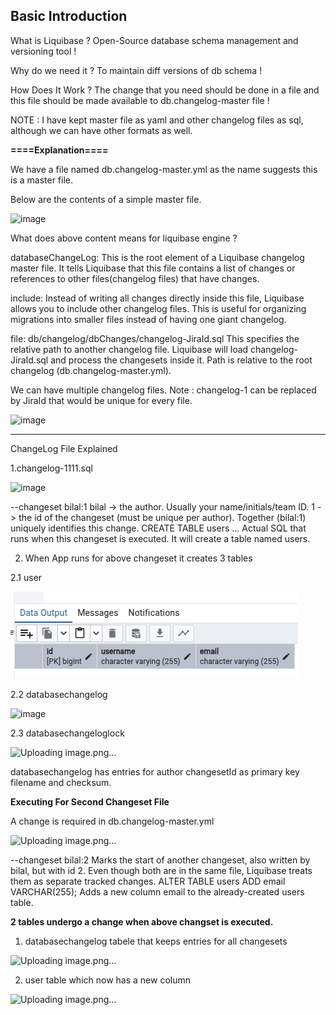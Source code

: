 **Basic Introduction**
------------------

What is Liquibase ?
Open-Source database schema management and versioning tool !

Why do we need it ?
To maintain diff versions of db schema !

How Does It Work ?
The change that you need should be done in a file and this file should be made available to db.changelog-master file !


NOTE : I have kept master file as yaml and other changelog files as sql, although we can have other formats as well.

**====Explanation====**

We have a file named db.changelog-master.yml as the name suggests this is a master file.

Below are the contents of a simple master file.

<img width="706" height="95" alt="image" src="https://github.com/user-attachments/assets/822d9814-6545-40b9-a38e-5117d0bebdfa" />

What does above content means for liquibase engine ?

databaseChangeLog:
This is the root element of a Liquibase changelog master file.
It tells Liquibase that this file contains a list of changes or references to other files(changelog files) that have changes.

include:
Instead of writing all changes directly inside this file, Liquibase allows you to include other changelog files.
This is useful for organizing migrations into smaller files instead of having one giant changelog. 

file: db/changelog/dbChanges/changelog-JiraId.sql
This specifies the relative path to another changelog file.
Liquibase will load changelog-JiraId.sql and process the changesets inside it.
Path is relative to the root changelog (db.changelog-master.yml).

We can have multiple changelog files.
Note : changelog-1 can be replaced by JiraId that would be unique for every file.

<img width="403" height="172" alt="image" src="https://github.com/user-attachments/assets/b84b5ebb-1346-4494-bdcc-809cb8c9f2c8" />


-------------------------
ChangeLog File Explained

1.changelog-1111.sql

<img width="714" height="230" alt="image" src="https://github.com/user-attachments/assets/8cd12910-54ee-46af-880a-bca4f0a3ce16" />


--changeset bilal:1
bilal -> the author. Usually your name/initials/team ID.
1 -> the id of the changeset (must be unique per author).
Together (bilal:1) uniquely identifies this change.
CREATE TABLE users ...
Actual SQL that runs when this changeset is executed.
It will create a table named users.


2. When App runs for above changeset it creates 3 tables


2.1 user

![img_1.png](img_1.png)


2.2 databasechangelog

<img width="1616" height="93" alt="image" src="https://github.com/user-attachments/assets/ee5c9ea1-deca-480a-8b10-f56e2b345303" />


2.3 databasechangeloglock

![Uploading image.png…]()


databasechangelog has entries for author changesetId as primary key filename and checksum.


**Executing For Second Changeset File**

A change is required in db.changelog-master.yml


![Uploading image.png…]()


--changeset bilal:2
Marks the start of another changeset, also written by bilal, but with id 2.
Even though both are in the same file, Liquibase treats them as separate tracked changes.
ALTER TABLE users ADD email VARCHAR(255);
Adds a new column email to the already-created users table.


**2 tables undergo a change when above changset is executed.**

1. databasechangelog tabele that keeps entries for all changesets

![Uploading image.png…]()


2. user table which now has a new column

![Uploading image.png…]()







